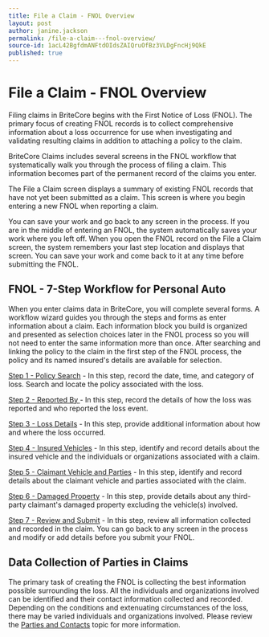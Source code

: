 ```yaml
---
title: File a Claim - FNOL Overview
layout: post
author: janine.jackson
permalink: /file-a-claim---fnol-overview/
source-id: 1acL42BgfdmANFtdOIdsZAIQruOfBz3VLDgFncHj9QkE
published: true
---
```

# File a Claim - FNOL Overview

Filing claims in BriteCore begins with the First Notice of Loss (FNOL). The primary focus of creating FNOL records is to collect comprehensive information about a loss occurrence for use when investigating and validating resulting claims in addition to attaching a policy to the claim. 

BriteCore Claims includes several screens in the FNOL workflow that systematically walk you through the process of filing a claim. This information becomes part of the permanent record of the claims you enter. 

The File a Claim screen displays a summary of existing FNOL records that have not yet been  submitted as a claim. This screen is where you begin entering a new FNOL when reporting a claim. 

You can save your work and go back to any screen in the process.  If you are in the middle of entering an FNOL, the system automatically saves your work where you left off. When you open the FNOL record on the File a Claim screen, the system remembers your last step location and displays that screen. You can save your work and come back to it at any time before submitting the FNOL.

## FNOL - 7-Step Workflow for Personal Auto

When you enter claims data in BriteCore, you will complete several forms. A workflow wizard guides you through the steps and forms as enter information about a claim. Each information block you build is organized and presented as selection choices later in the FNOL process so you will not need to enter the same information more than once. After searching and linking the policy to the claim in the first step of the FNOL process, the policy and its named insured's details are available for selection.

[Step 1 - Policy Search](https://docs.google.com/document/d/1nmgs-bl1gRpUo0XqgVVR7u1C-QgJ-uX5I7gdIQqhcY0/edit#heading=h.emsrcwrb8pl) - In this step, record the date, time, and category of loss. Search and locate the policy associated with the loss.

[Step 2 - Reported By ](https://docs.google.com/document/d/1hbswqcQt1hb-OTHa93v7Fw-YLeL7zC2rYfCHWH7lTcI/edit)- In this step, record the details of how the loss was reported and who reported the loss event.

[Step 3 - Loss Details](https://docs.google.com/document/d/1sZpQcsbDSHZA7XVGZ2Eo8XEbiC0PeHW3dva-1BXhPtg/edit) - In this step, provide additional information about how and where the loss occurred.  

[Step 4 - Insured Vehicles](https://docs.google.com/document/d/1zAjqriKqyMkI2fR2Bn6bmDDzG34EPSZ4mV3ddSf5VPU/edit) - In this step, identify and record details about the insured vehicle  and the individuals or organizations associated with a claim. 

[Step 5 - Claimant Vehicle and Parties](https://docs.google.com/document/d/13NMgX5zFmt4vmJ6Q6nv6mVptmZfVTvMtrEQJWfBwhi0/edit) - In this step, identify and record details about the claimant vehicle and parties associated with the claim. 

[Step 6 - Damaged Property](https://docs.google.com/document/d/10qf7ek588EwbODG_C-xQ-4hkDOhcWrHWb82D9b5U8K0/edit) - In this step, provide details about any third-party claimant's damaged property excluding the vehicle(s) involved.  

[Step 7 - Review and Submit](https://docs.google.com/document/d/1eo4Od5PVhKufXAkM-J3oxbD_4AC-jwoN1qjvYTp_hvc/edit) - In this step, review all information collected and recorded in the claim. You can go back to any screen in the process and modify or add details before you submit your FNOL. 

## Data Collection of Parties in Claims

The primary task of creating the FNOL is collecting the best information possible surrounding the loss. All the individuals and organizations involved can be identified and their contact information collected and recorded. Depending on the conditions and extenuating circumstances of the loss, there may be varied individuals and organizations involved. Please review the [Parties and Contacts](https://docs.google.com/document/d/11ScJQ3eKlgKAdwI_ABuGP0PGFrngi3dqceg71fbMT3Q/edit#heading=h.ic9k3unjx7lt) topic for more information.

 

